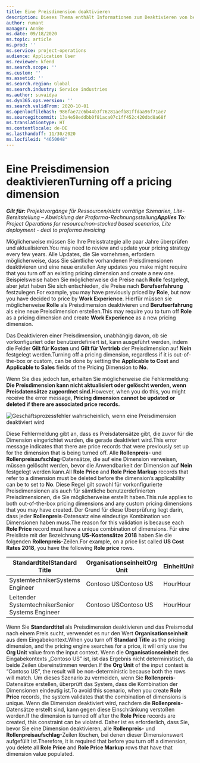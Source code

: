 ```yaml
---
title: Eine Preisdimension deaktivieren
description: Dieses Thema enthält Informationen zum Deaktivieren von benutzerdefinierten Preisdimensionen.
author: rumant
manager: AnnBe
ms.date: 09/18/2020
ms.topic: article
ms.prod: ''
ms.service: project-operations
audience: Application User
ms.reviewer: kfend
ms.search.scope: ''
ms.custom: ''
ms.assetid: ''
ms.search.region: Global
ms.search.industry: Service industries
ms.author: suvaidya
ms.dyn365.ops.version: ''
ms.search.validFrom: 2020-10-01
ms.openlocfilehash: 986fae72c6b44b3f76281aefb81ffdaa96f71ae7
ms.sourcegitcommit: 13a4e58eddbb0f81aca07c1ff452c420dbd8a68f
ms.translationtype: HT
ms.contentlocale: de-DE
ms.lasthandoff: 11/30/2020
ms.locfileid: "4650048"
---
```

# <a name="turning-off-a-pricing-dimension"></a><span data-ttu-id="29e8d-103">Eine Preisdimension deaktivieren</span><span class="sxs-lookup"><span data-stu-id="29e8d-103">Turning off a pricing dimension</span></span>

<span data-ttu-id="29e8d-104">_**Gilt für:** Projektvorgänge für Ressourcen/nicht vorrätige Szenarien, Lite-Bereitstellung – Abwicklung der Proforma-Rechnungsstellung_</span><span class="sxs-lookup"><span data-stu-id="29e8d-104">_**Applies To:** Project Operations for resource/non-stocked based scenarios, Lite deployment - deal to proforma invoicing_</span></span>

<span data-ttu-id="29e8d-105">Möglicherweise müssen Sie Ihre Preisstrategie alle paar Jahre überprüfen und aktualisieren.</span><span class="sxs-lookup"><span data-stu-id="29e8d-105">You may need to review and update your pricing strategy every few years.</span></span> <span data-ttu-id="29e8d-106">Alle Updates, die Sie vornehmen, erfordern möglicherweise, dass Sie sämtliche vorhandenen Preisdimensionen deaktivieren und eine neue erstellen.</span><span class="sxs-lookup"><span data-stu-id="29e8d-106">Any updates you make might require that you turn off an existing pricing dimension and create a new one.</span></span> <span data-ttu-id="29e8d-107">Beispielsweise haben Sie möglicherweise die Preise nach **Rolle** festgelegt, aber jetzt haben Sie sich entschieden, die Preise nach **Berufserfahrung** festzulegen.</span><span class="sxs-lookup"><span data-stu-id="29e8d-107">For example, you may have previously priced by **Role**, but now you have decided to price by **Work Experience**.</span></span> <span data-ttu-id="29e8d-108">Hierfür müssen sie möglicherweise **Rolle** als Preisdimension deaktivieren und **Berufserfahrung** als eine neue Preisdimension erstellen.</span><span class="sxs-lookup"><span data-stu-id="29e8d-108">This may require you to turn off **Role** as a pricing dimension and create **Work Experience** as a new pricing dimension.</span></span> 

<span data-ttu-id="29e8d-109">Das Deaktivieren einer Preisdimension, unabhängig davon, ob sie vorkonfiguriert oder benutzerdefiniert ist, kann ausgeführt werden, indem die Felder **Gilt für Kosten** und **Gilt für Vertrieb** der Preisdimension auf **Nein** festgelegt werden.</span><span class="sxs-lookup"><span data-stu-id="29e8d-109">Turning off a pricing dimension, regardless if it is out-of-the-box or custom, can be done by setting the **Applicable to Cost** and **Applicable to Sales** fields of the Pricing Dimension to **No**.</span></span>

<span data-ttu-id="29e8d-110">Wenn Sie dies jedoch tun, erhalten Sie möglicherweise die Fehlermeldung: **Die Preisdimension kann nicht aktualisiert oder gelöscht werden, wenn Preisdatensätze zugeordnet sind.**</span><span class="sxs-lookup"><span data-stu-id="29e8d-110">However, when you do this, you might receive the error message, **Pricing dimension cannot be updated or deleted if there are associated price records.**</span></span>

![Geschäftsprozessfehler wahrscheinlich, wenn eine Preisdimension deaktiviert wird](media/Business-Process-Error.png)

<span data-ttu-id="29e8d-112">Diese Fehlermeldung gibt an, dass es Preisdatensätze gibt, die zuvor für die Dimension eingerichtet wurden, die gerade deaktiviert wird.</span><span class="sxs-lookup"><span data-stu-id="29e8d-112">This error message indicates that there are price records that were previously set up for the dimension that is being turned off.</span></span> <span data-ttu-id="29e8d-113">Alle **Rollenpreis**- und **Rollenpreisaufschlag**-Datensätze, die auf eine Dimension verweisen, müssen gelöscht werden, bevor die Anwendbarkeit der Dimension auf **Nein** festgelegt werden kann.</span><span class="sxs-lookup"><span data-stu-id="29e8d-113">All **Role Price** and **Role Price Markup** records that refer to a dimension must be deleted before the dimension’s applicability can be to set to **No**.</span></span> <span data-ttu-id="29e8d-114">Diese Regel gilt sowohl für vorkonfigurierte Preisdimensionen als auch für sämtliche benutzerdefinierten Preisdimensionen, die Sie möglicherweise erstellt haben.</span><span class="sxs-lookup"><span data-stu-id="29e8d-114">This rule applies to both out-of-the-box pricing dimensions and any custom pricing dimensions that you may have created.</span></span> <span data-ttu-id="29e8d-115">Der Grund für diese Überprüfung liegt darin, dass jeder **Rollenpreis**-Datensatz eine eindeutige Kombination von Dimensionen haben muss.</span><span class="sxs-lookup"><span data-stu-id="29e8d-115">The reason for this validation is because each **Role Price** record must have a unique combination of dimensions.</span></span> <span data-ttu-id="29e8d-116">Für eine Preisliste mit der Bezeichnung **US-Kostensätze 2018** haben Sie die folgenden **Rollenpreis**-Zeilen.</span><span class="sxs-lookup"><span data-stu-id="29e8d-116">For example, on a price list called **US Cost Rates 2018**, you have the following **Role price** rows.</span></span> 

| <span data-ttu-id="29e8d-117">Standardtitel</span><span class="sxs-lookup"><span data-stu-id="29e8d-117">Standard Title</span></span>         | <span data-ttu-id="29e8d-118">Organisationseinheit</span><span class="sxs-lookup"><span data-stu-id="29e8d-118">Org Unit</span></span>    |<span data-ttu-id="29e8d-119">Einheit</span><span class="sxs-lookup"><span data-stu-id="29e8d-119">Unit</span></span>   |<span data-ttu-id="29e8d-120">Preis</span><span class="sxs-lookup"><span data-stu-id="29e8d-120">Price</span></span>  |<span data-ttu-id="29e8d-121">Währung</span><span class="sxs-lookup"><span data-stu-id="29e8d-121">Currency</span></span>  |
| -----------------------|-------------|-------|-------|----------|
| <span data-ttu-id="29e8d-122">Systemtechniker</span><span class="sxs-lookup"><span data-stu-id="29e8d-122">Systems Engineer</span></span>|<span data-ttu-id="29e8d-123">Contoso US</span><span class="sxs-lookup"><span data-stu-id="29e8d-123">Contoso US</span></span>|<span data-ttu-id="29e8d-124">Hour</span><span class="sxs-lookup"><span data-stu-id="29e8d-124">Hour</span></span>| <span data-ttu-id="29e8d-125">100</span><span class="sxs-lookup"><span data-stu-id="29e8d-125">100</span></span>|<span data-ttu-id="29e8d-126">USD</span><span class="sxs-lookup"><span data-stu-id="29e8d-126">USD</span></span>|
| <span data-ttu-id="29e8d-127">Leitender Systemtechniker</span><span class="sxs-lookup"><span data-stu-id="29e8d-127">Senior Systems Engineer</span></span>|<span data-ttu-id="29e8d-128">Contoso US</span><span class="sxs-lookup"><span data-stu-id="29e8d-128">Contoso US</span></span>|<span data-ttu-id="29e8d-129">Hour</span><span class="sxs-lookup"><span data-stu-id="29e8d-129">Hour</span></span>| <span data-ttu-id="29e8d-130">150</span><span class="sxs-lookup"><span data-stu-id="29e8d-130">150</span></span>| <span data-ttu-id="29e8d-131">USD</span><span class="sxs-lookup"><span data-stu-id="29e8d-131">USD</span></span>|


<span data-ttu-id="29e8d-132">Wenn Sie **Standardtitel** als Preisdimension deaktivieren und das Preismodul nach einem Preis sucht, verwendet es nur den Wert **Organisationseinheit** aus dem Eingabekontext.</span><span class="sxs-lookup"><span data-stu-id="29e8d-132">When you turn off **Standard Title** as the pricing dimension, and the pricing engine searches for a price, it will only use the **Org Unit** value from the input context.</span></span> <span data-ttu-id="29e8d-133">Wenn die **Organisationseinheit** des Eingabekontexts „Contoso US” ist, ist das Ergebnis nicht deterministisch, da beide Zeilen übereinstimmen werden.</span><span class="sxs-lookup"><span data-stu-id="29e8d-133">If the **Org Unit** of the input context is “Contoso US”, the result will be non-deterministic because both the rows will match.</span></span> <span data-ttu-id="29e8d-134">Um dieses Szenario zu vermeiden, wenn Sie **Rollenpreis**-Datensätze erstellen, überprüft das System, dass die Kombination der Dimensionen eindeutig ist.</span><span class="sxs-lookup"><span data-stu-id="29e8d-134">To avoid this scenario, when you create **Role Price** records, the system validates that the combination of dimensions is unique.</span></span> <span data-ttu-id="29e8d-135">Wenn die Dimension deaktiviert wird, nachdem die **Rollenpreis**-Datensätze erstellt sind, kann gegen diese Einschränkung verstoßen werden.</span><span class="sxs-lookup"><span data-stu-id="29e8d-135">If the dimension is turned off after the **Role Price** records are created, this constraint can be violated.</span></span> <span data-ttu-id="29e8d-136">Daher ist es erforderlich, dass Sie, bevor Sie eine Dimension deaktivieren, alle **Rollenpreis**- und **Rollenpreisaufschlag**-Zeilen löschen, bei denen dieser Dimensionswert aufgefüllt ist.</span><span class="sxs-lookup"><span data-stu-id="29e8d-136">Therefore, it is required that before you turn off a dimension, you delete all **Role Price** and **Role Price Markup** rows that have that dimension value populated.</span></span>
